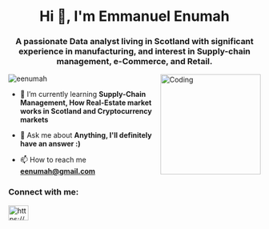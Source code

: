 
<h1 align="center">Hi 👋, I'm Emmanuel Enumah</h1>
<h3 align="center">A passionate Data analyst living in Scotland with significant experience in manufacturing, and interest in Supply-chain management, e-Commerce, and Retail.</h3>
<img align="right" alt="Coding" width="200" src="https://cdn.prod.website-files.com/667460ccc43a88651a3236c3/66cd00773b43b2e53bfc4549_60d35967a853a1b14851703b_All%2520the%2520data%2520(1).gif">


<p align="left"> <img src="https://komarev.com/ghpvc/?username=eenumah&label=Profile%20views&color=0e75b6&style=flat" alt="eenumah" /> </p>

- 🌱 I’m currently learning **Supply-Chain Management, How Real-Estate market works in Scotland and Cryptocurrency markets**

- 💬 Ask me about **Anything, I'll definitely have an answer :)**

- 📫 How to reach me **eenumah@gmail.com**

<h3 align="left">Connect with me:</h3>
<p align="left">
<a href="https://linkedin.com/in/https://www.linkedin.com/in/enumahemmanuel/" target="blank"><img align="center" src="https://raw.githubusercontent.com/rahuldkjain/github-profile-readme-generator/master/src/images/icons/Social/linked-in-alt.svg" alt="https://www.linkedin.com/in/enumahemmanuel/" height="30" width="40" /></a>
</p>


